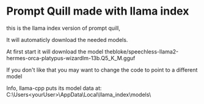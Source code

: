 # Prompt Quill made with llama index

this is the llama index version of prompt quill,

It will automaticly download the needed models.

At first start it will download the model thebloke/speechless-llama2-hermes-orca-platypus-wizardlm-13b.Q5_K_M.gguf

If you don't like that you may want to change the code to point to a different model

Info, llama-cpp puts its model data at: C:\Users\<yourUser>\AppData\Local\llama_index\models\